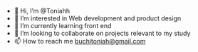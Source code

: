 - 👋 Hi, I’m @Toniahh
- 👀 I’m interested in Web development and product design
- 🌱 I’m currently learning front end
- 💞️ I’m looking to collaborate on projects relevant to my study
- 📫 How to reach me buchitoniah@gmail.com

<!---
Toniahh/Toniahh is a ✨ special ✨ repository because its `README.md` (this file) appears on your GitHub profile.
You can click the Preview link to take a look at your changes.
--->
